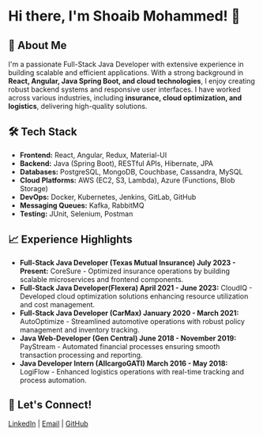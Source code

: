 # Hi there, I'm Shoaib Mohammed! 👋

## 🚀 About Me
I'm a passionate Full-Stack Java Developer with extensive experience in building scalable and efficient applications. With a strong background in **React, Angular, Java Spring Boot, and cloud technologies**, I enjoy creating robust backend systems and responsive user interfaces. I have worked across various industries, including **insurance, cloud optimization, and logistics**, delivering high-quality solutions.

## 🛠 Tech Stack
- **Frontend:** React, Angular, Redux, Material-UI
- **Backend:** Java (Spring Boot), RESTful APIs, Hibernate, JPA
- **Databases:** PostgreSQL, MongoDB, Couchbase, Cassandra, MySQL
- **Cloud Platforms:** AWS (EC2, S3, Lambda), Azure (Functions, Blob Storage)
- **DevOps:** Docker, Kubernetes, Jenkins, GitLab, GitHub
- **Messaging Queues:** Kafka, RabbitMQ
- **Testing:** JUnit, Selenium, Postman

## 📈 Experience Highlights
- **Full-Stack Java Developer (Texas Mutual Insurance) July 2023 - Present:** CoreSure - Optimized insurance operations by building scalable microservices and frontend components.
- **Full-Stack Java Developer(Flexera) April 2021 - June 2023:** CloudIQ - Developed cloud optimization solutions enhancing resource utilization and cost management.
- **Full-Stack Java Developer (CarMax) January 2020 - March 2021:** AutoOptimize - Streamlined automotive operations with robust policy management and inventory tracking.
- **Java Web-Developer (Gen Central) June 2018 - November 2019:** PayStream - Automated financial processes ensuring smooth transaction processing and reporting.
- **Java Developer Intern (AllcargoGATI) March 2016 - May 2018:** LogiFlow - Enhanced logistics operations with real-time tracking and process automation.

## 🔗 Let's Connect!
[LinkedIn](https://www.linkedin.com/in/shoaibfsj/) | [Email](mailto:shoaibfsj914@gmail.com) | [GitHub](https://github.com/shoaibfsj)
